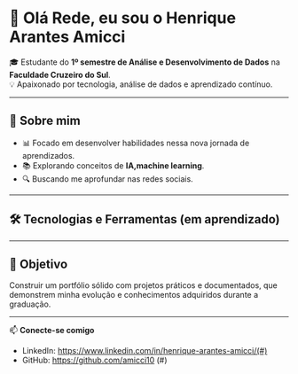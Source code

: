

# 👋 Olá Rede, eu sou o Henrique Arantes Amicci

🎓 Estudante do **1º semestre de Análise e Desenvolvimento de Dados** na **Faculdade Cruzeiro do Sul**.  
💡 Apaixonado por tecnologia, análise de dados e aprendizado contínuo.  

---

## 🚀 Sobre mim
- 📊 Focado em desenvolver habilidades nessa nova jornada de aprendizados.  
- 📚 Explorando conceitos de **IA,machine learning**.  
- 🔍 Buscando me aprofundar nas redes sociais.  

---

## 🛠️ Tecnologias e Ferramentas (em aprendizado)

---

## 📌 Objetivo
Construir um portfólio sólido com projetos práticos e documentados, que demonstrem minha evolução e conhecimentos adquiridos durante a graduação.

---

📫 **Conecte-se comigo**  
- LinkedIn: https://www.linkedin.com/in/henrique-arantes-amicci/(#)  
- GitHub: https://github.com/amicci10 (#)  
